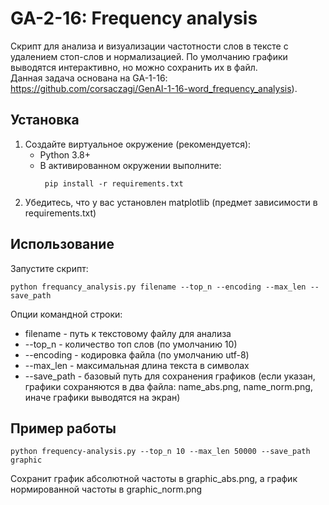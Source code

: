 # GA-2-16: Frequency analysis
Скрипт для анализа и визуализации частотности слов в тексте с удалением стоп-слов и нормализацией. По умолчанию графики выводятся интерактивно, но можно сохранить их в файл.          
Данная задача основана на GA-1-16: https://github.com/corsaczagi/GenAI-1-16-word_frequency_analysis).  
## Установка
1. Создайте виртуальное окружение (рекомендуется):
   - Python 3.8+
   - В активированном окружении выполните:
     ```
      pip install -r requirements.txt
      ```
2. Убедитесь, что у вас установлен matplotlib (предмет зависимости в requirements.txt)
## Использование
Запустите скрипт:
```
python frequancy_analysis.py filename --top_n --encoding --max_len --save_path
```
Опции командной строки:
   - filename - путь к текстовому файлу для анализа
   - --top_n - количество топ слов (по умолчанию 10)
   - --encoding - кодировка файла (по умолчанию utf-8)
   - --max_len - максимальная длина текста в символах
   - --save_path - базовый путь для сохранения графиков (если указан, графики сохраняются в два файла: name_abs.png, name_norm.png, иначе графики выводятся на экран)
## Пример работы
```
python frequency-analysis.py --top_n 10 --max_len 50000 --save_path graphic
```
Сохранит график абсолютной частоты в graphic_abs.png, а график нормированной частоты в graphic_norm.png
